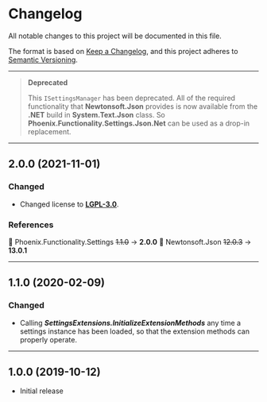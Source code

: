 # Changelog

All notable changes to this project will be documented in this file.

The format is based on [Keep a Changelog](https://keepachangelog.com/en/1.0.0/), and this project adheres to [Semantic Versioning](https://semver.org/spec/v2.0.0.html).
___

> **Deprecated**
>
> This `ISettingsManager` has been deprecated. All of the required functionality that **Newtonsoft.Json** provides is now available from the **.NET** build in **System.Text.Json** class. So **Phoenix.Functionality.Settings.Json.Net** can be used as a drop-in replacement.

___

## 2.0.0 (2021-11-01)

### Changed

- Changed license to [**LGPL-3.0**](https://www.gnu.org/licenses/lgpl-3.0.html).

### References

:large_blue_circle: Phoenix.Functionality.Settings ~~1.1.0~~ → **2.0.0**
:large_blue_circle: Newtonsoft.Json ~~12.0.3~~ → **13.0.1**
___

## 1.1.0 (2020-02-09)

### Changed

- Calling **_SettingsExtensions.InitializeExtensionMethods_** any time a settings instance has been loaded, so that the extension methods can properly operate.
___

## 1.0.0 (2019-10-12)

- Initial release